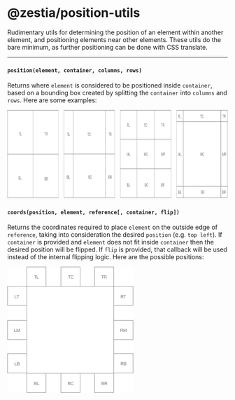 # @zestia/position-utils

Rudimentary utils for determining the position of an element within another element, and positioning
elements near other elements. These utils do the bare minimum, as further positioning can be done with CSS translate.

<hr>

#### `position(element, container, columns, rows)`

Returns where `element` is considered to be positioned inside `container`, based on a bounding box created by splitting the `container` into `columns` and `rows`. Here are some examples:

<img src="assets/element-position.png" width="860" height="201">

#### `coords(position, element, reference[, container, flip])`

Returns the coordinates required to place `element` on the outside edge of `reference`, taking into consideration the desired `position` (e.g. `top left`). If `container` is provided and `element` does not fit inside `container` then the desired position will be flipped. If `flip` is provided, that callback will be used instead of the internal flipping logic. Here are the possible positions:

<img src="assets/position-coords.png" width="288" height="288">
